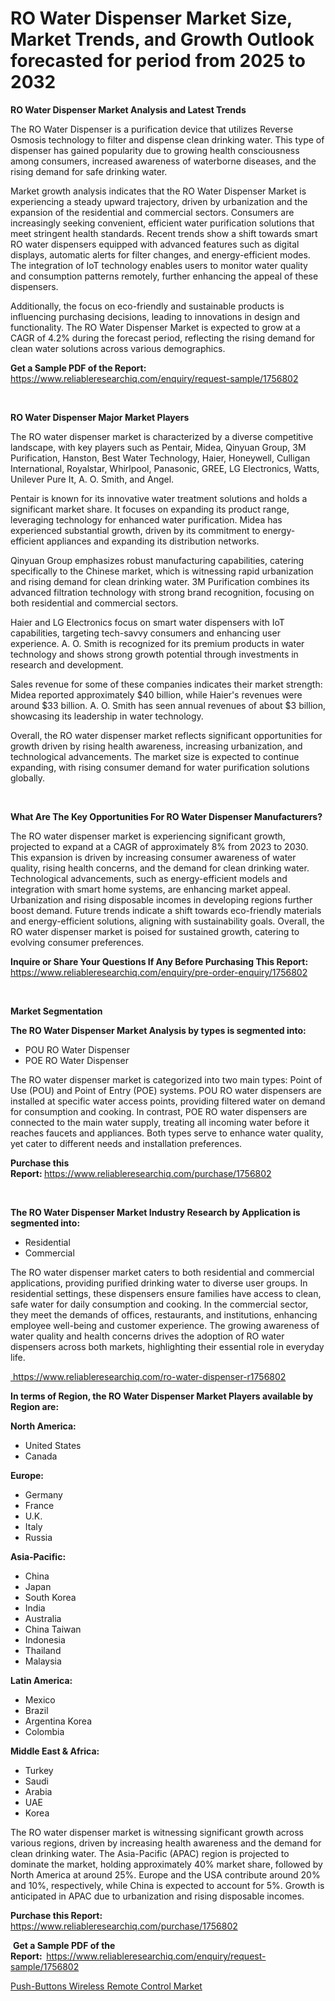 <p><h1>RO Water Dispenser Market Size, Market Trends, and Growth Outlook forecasted for period from 2025 to 2032</h1></p><p><strong>RO Water Dispenser Market Analysis and Latest Trends</strong></p>
<p><p>The RO Water Dispenser is a purification device that utilizes Reverse Osmosis technology to filter and dispense clean drinking water. This type of dispenser has gained popularity due to growing health consciousness among consumers, increased awareness of waterborne diseases, and the rising demand for safe drinking water. </p><p>Market growth analysis indicates that the RO Water Dispenser Market is experiencing a steady upward trajectory, driven by urbanization and the expansion of the residential and commercial sectors. Consumers are increasingly seeking convenient, efficient water purification solutions that meet stringent health standards. Recent trends show a shift towards smart RO water dispensers equipped with advanced features such as digital displays, automatic alerts for filter changes, and energy-efficient modes. The integration of IoT technology enables users to monitor water quality and consumption patterns remotely, further enhancing the appeal of these dispensers.</p><p>Additionally, the focus on eco-friendly and sustainable products is influencing purchasing decisions, leading to innovations in design and functionality. The RO Water Dispenser Market is expected to grow at a CAGR of 4.2% during the forecast period, reflecting the rising demand for clean water solutions across various demographics.</p></p>
<p><strong>Get a Sample PDF of the Report:&nbsp;</strong> <a href="https://www.reliableresearchiq.com/enquiry/request-sample/1756802?utm_campaign=2238&utm_medium=2&utm_source=Github&utm_content=ia&utm_term=28022025&utm_id=ro-water-dispenser">https://www.reliableresearchiq.com/enquiry/request-sample/1756802</a></p>
<p>&nbsp;</p>
<p><strong>RO Water Dispenser Major Market Players</strong></p>
<p><p>The RO water dispenser market is characterized by a diverse competitive landscape, with key players such as Pentair, Midea, Qinyuan Group, 3M Purification, Hanston, Best Water Technology, Haier, Honeywell, Culligan International, Royalstar, Whirlpool, Panasonic, GREE, LG Electronics, Watts, Unilever Pure It, A. O. Smith, and Angel.</p><p>Pentair is known for its innovative water treatment solutions and holds a significant market share. It focuses on expanding its product range, leveraging technology for enhanced water purification. Midea has experienced substantial growth, driven by its commitment to energy-efficient appliances and expanding its distribution networks.</p><p>Qinyuan Group emphasizes robust manufacturing capabilities, catering specifically to the Chinese market, which is witnessing rapid urbanization and rising demand for clean drinking water. 3M Purification combines its advanced filtration technology with strong brand recognition, focusing on both residential and commercial sectors.</p><p>Haier and LG Electronics focus on smart water dispensers with IoT capabilities, targeting tech-savvy consumers and enhancing user experience. A. O. Smith is recognized for its premium products in water technology and shows strong growth potential through investments in research and development.</p><p>Sales revenue for some of these companies indicates their market strength: Midea reported approximately $40 billion, while Haier's revenues were around $33 billion. A. O. Smith has seen annual revenues of about $3 billion, showcasing its leadership in water technology.</p><p>Overall, the RO water dispenser market reflects significant opportunities for growth driven by rising health awareness, increasing urbanization, and technological advancements. The market size is expected to continue expanding, with rising consumer demand for water purification solutions globally.</p></p>
<p>&nbsp;</p>
<p><strong>What Are The Key Opportunities For RO Water Dispenser Manufacturers?</strong></p>
<p><p>The RO water dispenser market is experiencing significant growth, projected to expand at a CAGR of approximately 8% from 2023 to 2030. This expansion is driven by increasing consumer awareness of water quality, rising health concerns, and the demand for clean drinking water. Technological advancements, such as energy-efficient models and integration with smart home systems, are enhancing market appeal. Urbanization and rising disposable incomes in developing regions further boost demand. Future trends indicate a shift towards eco-friendly materials and energy-efficient solutions, aligning with sustainability goals. Overall, the RO water dispenser market is poised for sustained growth, catering to evolving consumer preferences.</p></p>
<p><strong>Inquire or Share Your Questions If Any Before Purchasing This Report:</strong> <a href="https://www.reliableresearchiq.com/enquiry/pre-order-enquiry/1756802?utm_campaign=2238&utm_medium=2&utm_source=Github&utm_content=ia&utm_term=28022025&utm_id=ro-water-dispenser">https://www.reliableresearchiq.com/enquiry/pre-order-enquiry/1756802</a></p>
<p>&nbsp;</p>
<p><strong>Market Segmentation</strong></p>
<p><strong>The RO Water Dispenser Market Analysis by types is segmented into:</strong></p>
<p><ul><li>POU RO Water Dispenser</li><li>POE RO Water Dispenser</li></ul></p>
<p><p>The RO water dispenser market is categorized into two main types: Point of Use (POU) and Point of Entry (POE) systems. POU RO water dispensers are installed at specific water access points, providing filtered water on demand for consumption and cooking. In contrast, POE RO water dispensers are connected to the main water supply, treating all incoming water before it reaches faucets and appliances. Both types serve to enhance water quality, yet cater to different needs and installation preferences.</p></p>
<p><strong>Purchase this Report:&nbsp;</strong><a href="https://www.reliableresearchiq.com/purchase/1756802?utm_campaign=2238&utm_medium=2&utm_source=Github&utm_content=ia&utm_term=28022025&utm_id=ro-water-dispenser">https://www.reliableresearchiq.com/purchase/1756802</a></p>
<p>&nbsp;</p>
<p><strong>The RO Water Dispenser Market Industry Research by Application is segmented into:</strong></p>
<p><ul><li>Residential</li><li>Commercial</li></ul></p>
<p><p>The RO water dispenser market caters to both residential and commercial applications, providing purified drinking water to diverse user groups. In residential settings, these dispensers ensure families have access to clean, safe water for daily consumption and cooking. In the commercial sector, they meet the demands of offices, restaurants, and institutions, enhancing employee well-being and customer experience. The growing awareness of water quality and health concerns drives the adoption of RO water dispensers across both markets, highlighting their essential role in everyday life.</p></p>
<p><a href="https://www.reliableresearchiq.com/ro-water-dispenser-r1756802?utm_campaign=2238&utm_medium=2&utm_source=Github&utm_content=ia&utm_term=28022025&utm_id=ro-water-dispenser">&nbsp;https://www.reliableresearchiq.com/ro-water-dispenser-r1756802</a></p>
<p><strong>In terms of Region, the RO Water Dispenser Market Players available by Region are:</strong></p>
<p>
    <p> <strong> North America: </strong>
        <ul>
            <li>United States</li>
            <li>Canada</li>
        </ul>
        </p> 
    <p> <strong> Europe: </strong>
        <ul>
            <li>Germany</li>
            <li>France</li>
            <li>U.K.</li>
            <li>Italy</li>
            <li>Russia</li>
        </ul>
        </p> 
    <p> <strong> Asia-Pacific: </strong>
        <ul>
            <li>China</li>
            <li>Japan</li>
            <li>South Korea</li>
            <li>India</li>
            <li>Australia</li>
            <li>China Taiwan</li>
            <li>Indonesia</li>
            <li>Thailand</li>
            <li>Malaysia</li>
        </ul>
        </p> 
    <p> <strong> Latin America: </strong>
        <ul>
            <li>Mexico</li>
            <li>Brazil</li>
            <li>Argentina Korea</li>
            <li>Colombia</li>
        </ul>
        </p> 
    <p> <strong> Middle East & Africa: </strong>
        <ul>
            <li>Turkey</li>
            <li>Saudi</li>
            <li>Arabia</li>
            <li>UAE</li>
            <li>Korea</li>
        </ul>
    </p>
    </p>
<p><p>The RO water dispenser market is witnessing significant growth across various regions, driven by increasing health awareness and the demand for clean drinking water. The Asia-Pacific (APAC) region is projected to dominate the market, holding approximately 40% market share, followed by North America at around 25%. Europe and the USA contribute around 20% and 10%, respectively, while China is expected to account for 5%. Growth is anticipated in APAC due to urbanization and rising disposable incomes.</p></p>
<p><strong>Purchase this Report: </strong><a href="https://www.reliableresearchiq.com/purchase/1756802?utm_campaign=2238&utm_medium=2&utm_source=Github&utm_content=ia&utm_term=28022025&utm_id=ro-water-dispenser">https://www.reliableresearchiq.com/purchase/1756802</a></p>
<p>&nbsp;<strong>Get a Sample PDF of the Report:&nbsp;&nbsp;</strong><a href="https://www.reliableresearchiq.com/enquiry/request-sample/1756802?utm_campaign=2238&utm_medium=2&utm_source=Github&utm_content=ia&utm_term=28022025&utm_id=ro-water-dispenser">https://www.reliableresearchiq.com/enquiry/request-sample/1756802</a></p>
<p><strong></strong></p>
<p><p><a href="https://github.com/pichuaadh0/Market-Research-Report-List-1/blob/main/push-buttons-wireless-remote-control-market.md?utm_campaign=2238&utm_medium=2&utm_source=Github&utm_content=ia&utm_term=28022025&utm_id=ro-water-dispenser">Push-Buttons Wireless Remote Control Market</a></p></p>
